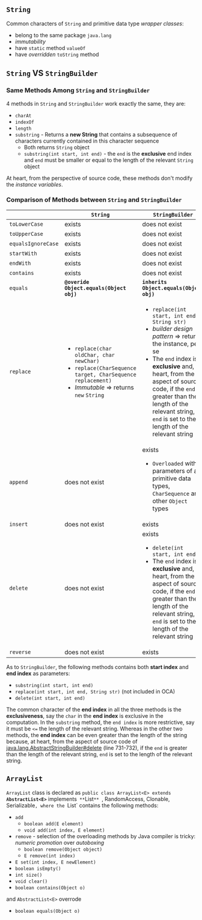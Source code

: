 ## `String`
Common characters of `String` and primitive data type *wrapper classes*:

* belong to the same package `java.lang`
* *immutability*
* have `static` method `valueOf`
* have *overridden* `toString` method

## `String` VS `StringBuilder`
### Same Methods Among `String` and `StringBuilder` 
4 methods in `String` and `StringBuilder` work exactly the same, they are:

* `charAt`
* `indexOf`
* `length`
* `substring` - Returns a **new String** that contains a subsequence of characters currently contained in this character sequence
  * Both returns `String` object
  * `substring(int start, int end)` - the `end` is the **exclusive** end index and `end` must be smaller or equal to the length of the relevant `String` object 

At heart, from the perspective of source code, these methods don't modify the *instance variables*.

### Comparison of Methods between `String` and `StringBuilder`
|                   | **`String`**                                | **`StringBuilder`**                         |
|-------------------|---------------------------------------------|---------------------------------------------|
|`toLowerCase`      | exists                                      | does not exist                              |
|`toUpperCase`      | exists                                      | does not exist                              |
|`equalsIgnoreCase` | exists                                      | does not exist                              |
|`startWith`        | exists                                      | does not exist                              |
|`endWith`          | exists                                      | does not exist                              |
|`contains`         | exists                                      | does not exist                              |
|`equals`           | **`@overide` `Object.equals(Object obj)`**  | **`inherits` `Object.equals(Object obj)`**  |
|`replace`          | <ul><li>`replace(char oldChar, char newChar)`</li><li>`replace(CharSequence target, CharSequence replacement)`</li><li>*Immutable* => returns `new` `String`</li></ul> | <ul><li>`replace(int start, int end, String str)`</li><li>*builder design pattern* => returns the instance, per se</li><li>The `end` index is **exclusive** and, at heart, from the aspect of source code, if the `end` is greater than the length of the relevant string, `end` is set to the length of the relevant string</li></ul> |
|`append`           | does not exist                              | exists<ul><li>`Overloaded` with parameters of all primitive data types, `CharSequence` and other `Object` types</li></ul> |
|`insert`           | does not exist                              | exists                                      |
|`delete`           | does not exist                              | exists<ul><li>`delete(int start, int end)`</li><li>The `end` index is **exclusive** and, at heart, from the aspect of source code, if the `end` is greater than the length of the relevant string, `end` is set to the length of the relevant string</li></ul> |
|`reverse`          | does not exist                              | exists                                      |

As to `StringBuilder`, the following methods contains both **start index** and **end index** as parameters:

* `substring(int start, int end)`  
* `replace(int start, int end, String str)` (not included in OCA)
* `delete(int start, int end)`

The common character of the **end index** in all the three methods is the **exclusiveness**, say the `char` in the **end index** is exclusive in the computation. In the `substring` method, the `end index` is more restrictive, say it must be `<=` the length of the relevant string. Whereas in the other two methods, the **end index** can be even greater than the length of the string because, at heart, from the aspect of source code of [java.lang.AbstractStringBuilder#delete](http://grepcode.com/file/repository.grepcode.com/java/root/jdk/openjdk/8-b132/java/lang/AbstractStringBuilder.java#AbstractStringBuilder.delete%28int%2Cint%29) (line 731-732), if the `end` is greater than the length of the relevant string, `end` is  set to the length of the relevant string.  

## `ArrayList`
`ArrayList` class is declared as `public class ArrayList<E> extends` **`AbstractList<E>`** implements` **`List<E>`** `, RandomAccess, Clonable, Serializable`, where the `List` contains the following methods:

* `add`
  * `boolean add(E element)` 
  * `void add(int index, E element)`
* `remove` - selection of the overloading methods by Java compiler is tricky: *numeric promotion* over *autoboxing*
  * `boolean remove(Object object)`
  * `E remove(int index)`
* `E set(int index, E newElement)`
* `boolean isEmpty()`
* `int size()`
* `void clear()`
* `boolean contains(Object o)`

and `AbstractList<E>` overrode

* `boolean equals(Object o)`
